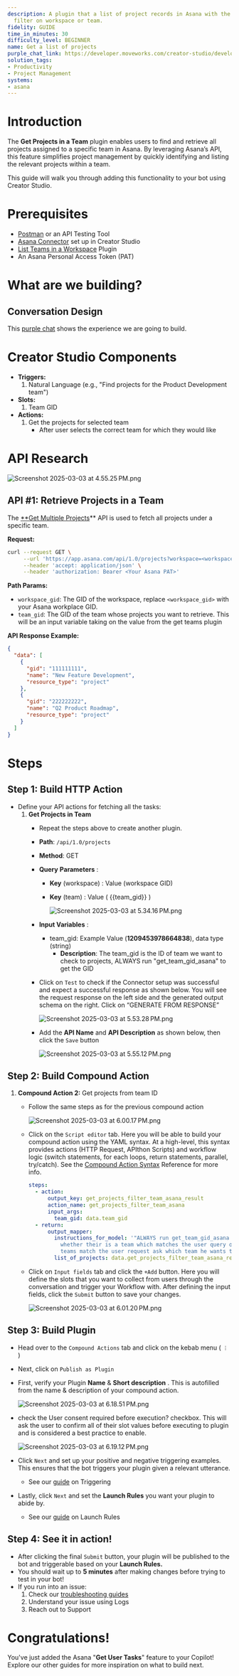 ```yaml
---
description: A plugin that a list of project records in Asana with the ability to
  filter on workspace or team.
fidelity: GUIDE
time_in_minutes: 30
difficulty_level: BEGINNER
name: Get a list of projects
purple_chat_link: https://developer.moveworks.com/creator-studio/developer-tools/purple-chat/?conversation=%7B%22startTimestamp%22%3A%2211%3A43+AM%22%2C%22messages%22%3A%5B%7B%22parts%22%3A%5B%7B%22richText%22%3A%22List+Asana+projects+for+the+Marketing+team.%22%7D%5D%2C%22role%22%3A%22user%22%7D%2C%7B%22parts%22%3A%5B%7B%22reasoningSteps%22%3A%5B%7B%22richText%22%3A%22%3Cp%3EChecks+for+available+teams+in+Asana.%3C%2Fp%3E%22%2C%22status%22%3A%22success%22%7D%5D%7D%2C%7B%22richText%22%3A%22%3Cp%3EMultiple+teams+with+names+similar+to+%27Marketing%27+were+found.+Which+team+do+you+want+to+list+projects+for%3F%3C%2Fp%3E%22%7D%2C%7B%22richText%22%3A%22%3Cb%3E%3Cp%3ETeam+1%3A+Global+Marketing+Team%3C%2Fp%3E%3C%2Fb%3E%22%7D%2C%7B%22richText%22%3A%22%3Cb%3E%3Cp%3ETeam+2%3A+Product+Marketing+Team%3C%2Fp%3E%3C%2Fb%3E%22%7D%2C%7B%22richText%22%3A%22%3Cb%3E%3Cp%3ETeam+3%3A+Brand+Marketing+Team%3C%2Fp%3E%3C%2Fb%3E%22%7D%5D%2C%22role%22%3A%22assistant%22%7D%2C%7B%22parts%22%3A%5B%7B%22richText%22%3A%22%3Cp%3EGlobal+Marketing+Team%3C%2Fp%3E%22%7D%5D%2C%22role%22%3A%22user%22%7D%2C%7B%22parts%22%3A%5B%7B%22reasoningSteps%22%3A%5B%7B%22richText%22%3A%22Filters+projects+in+the+%27Global+Marketing+Team%27+workspace+for+the+%27Marketing%27+team.%22%2C%22status%22%3A%22success%22%7D%5D%7D%2C%7B%22richText%22%3A%22%3Cp%3EListing+projects+in+%27Global+Marketing+Team%27+workspace+for+the+Marketing+team%3A%3C%2Fp%3E%22%7D%2C%7B%22richText%22%3A%22%3Cb%3E%3Cp%3EProject%3A+Social+Media+Campaign%3C%2Fp%3E%3C%2Fb%3E%3Cbr%3E%3Cp%3EStatus%3A+In+Progress%3C%2Fp%3E%22%7D%2C%7B%22richText%22%3A%22%3Cb%3E%3Cp%3EProject%3A+Email+Marketing+Automation%3C%2Fp%3E%3C%2Fb%3E%3Cbr%3E%3Cp%3EStatus%3A+Planning%3C%2Fp%3E%22%7D%2C%7B%22richText%22%3A%22%3Cb%3E%3Cp%3EProject%3A+Influencer+Partnership%3C%2Fp%3E%3C%2Fb%3E%3Cbr%3E%3Cp%3EStatus%3A+Launched%3C%2Fp%3E%22%7D%5D%2C%22role%22%3A%22assistant%22%7D%5D%7D
solution_tags:
- Productivity
- Project Management
systems:
- asana
---
```


# **Introduction**

The **Get Projects in a Team** plugin enables users to find and retrieve all projects assigned to a specific team in Asana. By leveraging Asana’s API, this feature simplifies project management by quickly identifying and listing the relevant projects within a team.

This guide will walk you through adding this functionality to your bot using Creator Studio.

# **Prerequisites**

- [Postman](https://www.postman.com/) or an API Testing Tool
- [Asana Connector](https://developer.moveworks.com/creator-studio/resources/connector?id=asana) set up in Creator Studio
- [List Teams in a Workspace](https://developer.moveworks.com/creator-studio/resources/plugin/?id=asana-view-teams) Plugin
- An Asana Personal Access Token (PAT)

# **What are we building?**

## **Conversation Design**

This [purple chat](https://developer.moveworks.com/creator-studio/developer-tools/purple-chat/?conversation=%7B%22startTimestamp%22%3A%2211%3A43+AM%22%2C%22messages%22%3A%5B%7B%22parts%22%3A%5B%7B%22richText%22%3A%22List+Asana+projects+for+the+Marketing+team.%22%7D%5D%2C%22role%22%3A%22user%22%7D%2C%7B%22parts%22%3A%5B%7B%22reasoningSteps%22%3A%5B%7B%22richText%22%3A%22%3Cp%3EChecks+for+available+teams+in+Asana.%3C%2Fp%3E%22%2C%22status%22%3A%22success%22%7D%5D%7D%2C%7B%22richText%22%3A%22%3Cp%3EMultiple+teams+with+names+similar+to+%27Marketing%27+were+found.+Which+team+do+you+want+to+list+projects+for%3F%3C%2Fp%3E%22%7D%2C%7B%22richText%22%3A%22%3Cb%3E%3Cp%3ETeam+1%3A+Global+Marketing+Team%3C%2Fp%3E%3C%2Fb%3E%22%7D%2C%7B%22richText%22%3A%22%3Cb%3E%3Cp%3ETeam+2%3A+Product+Marketing+Team%3C%2Fp%3E%3C%2Fb%3E%22%7D%2C%7B%22richText%22%3A%22%3Cb%3E%3Cp%3ETeam+3%3A+Brand+Marketing+Team%3C%2Fp%3E%3C%2Fb%3E%22%7D%5D%2C%22role%22%3A%22assistant%22%7D%2C%7B%22parts%22%3A%5B%7B%22richText%22%3A%22%3Cp%3EGlobal+Marketing+Team%3C%2Fp%3E%22%7D%5D%2C%22role%22%3A%22user%22%7D%2C%7B%22parts%22%3A%5B%7B%22reasoningSteps%22%3A%5B%7B%22richText%22%3A%22Filters+projects+in+the+%27Global+Marketing+Team%27+workspace+for+the+%27Marketing%27+team.%22%2C%22status%22%3A%22success%22%7D%5D%7D%2C%7B%22richText%22%3A%22%3Cp%3EListing+projects+in+%27Global+Marketing+Team%27+workspace+for+the+Marketing+team%3A%3C%2Fp%3E%22%7D%2C%7B%22richText%22%3A%22%3Cb%3E%3Cp%3EProject%3A+Social+Media+Campaign%3C%2Fp%3E%3C%2Fb%3E%3Cbr%3E%3Cp%3EStatus%3A+In+Progress%3C%2Fp%3E%22%7D%2C%7B%22richText%22%3A%22%3Cb%3E%3Cp%3EProject%3A+Email+Marketing+Automation%3C%2Fp%3E%3C%2Fb%3E%3Cbr%3E%3Cp%3EStatus%3A+Planning%3C%2Fp%3E%22%7D%2C%7B%22richText%22%3A%22%3Cb%3E%3Cp%3EProject%3A+Influencer+Partnership%3C%2Fp%3E%3C%2Fb%3E%3Cbr%3E%3Cp%3EStatus%3A+Launched%3C%2Fp%3E%22%7D%5D%2C%22role%22%3A%22assistant%22%7D%5D%7D) shows the experience we are going to build.

# **Creator Studio Components**

- **Triggers:**
    1. Natural Language (e.g., "Find projects for the Product Development team")
- **Slots:**
    1. Team GID
- **Actions:**
    1. Get the projects for selected team
        - After user selects the correct team for which they would like

# **API Research**

![Screenshot 2025-03-03 at 4.55.25 PM.png](Get%20a%20list%20of%20my%20projects%2015b588d8909f802e9d68e619f7af092e/Screenshot_2025-03-03_at_4.55.25_PM.png)

## **API #1: Retrieve Projects in a Team**

The [**Get Multiple Projects](https://developers.asana.com/reference/getprojects)** API is used to fetch all projects under a specific team.

**Request:**

```bash
curl --request GET \
     --url 'https://app.asana.com/api/1.0/projects?workspace=<workspace_gid>&team={{team_gid}}&opt_fields=completed' \
     --header 'accept: application/json' \
     --header 'authorization: Bearer <Your Asana PAT>'
```

**Path Params:**

- `workspace_gid`: The GID of the workspace, replace `<workspace_gid>` with your Asana workplace GID.
- `team_gid`: The GID of the team whose projects you want to retrieve. This will be an input variable taking on the value from the get teams plugin

**API Response Example:**

```json
{
  "data": [
    {
      "gid": "111111111",
      "name": "New Feature Development",
      "resource_type": "project"
    },
    {
      "gid": "222222222",
      "name": "Q2 Product Roadmap",
      "resource_type": "project"
    }
  ]
}

```

# **Steps**

## **Step 1: Build HTTP Action**

- Define your API actions for fetching all the tasks:
    1. **Get Projects in Team**
        - Repeat the steps above to create another plugin.
        - **Path**: `/api/1.0/projects`
        - **Method**: GET
        - **Query** **Parameters** :
            - **Key** (workspace) : Value (workspace GID)
            - **Key** (team) : Value ( {{team_gid}} )
                
                ![Screenshot 2025-03-03 at 5.34.16 PM.png](Get%20a%20list%20of%20my%20projects%2015b588d8909f802e9d68e619f7af092e/Screenshot_2025-03-03_at_5.34.16_PM.png)
                
        - **Input Variables** :
            - team_gid: Example Value (**1209453978664838**), data type (string)
                - **Description**: The team_gid is the ID of team we want to check to projects, ALWAYS run "get_team_gid_asana" to get the GID
        - Click on `Test` to check if the Connector setup was successful and expect a successful response as shown below. You will see the request response on the left side and the generated output schema on the right. Click on “GENERATE FROM RESPONSE”
            
            ![Screenshot 2025-03-03 at 5.53.28 PM.png](Get%20a%20list%20of%20my%20projects%2015b588d8909f802e9d68e619f7af092e/Screenshot_2025-03-03_at_5.53.28_PM.png)
            
        - Add the **API Name** and **API Description** as shown below, then click the `Save` button
            
            ![Screenshot 2025-03-03 at 5.55.12 PM.png](Get%20a%20list%20of%20my%20projects%2015b588d8909f802e9d68e619f7af092e/Screenshot_2025-03-03_at_5.55.12_PM.png)
            

## **Step 2:** Build Compound Action

1. **Compound Action 2:** Get projects from team ID
    - Follow the same steps as for the previous compound action
        
        ![Screenshot 2025-03-03 at 6.00.17 PM.png](Get%20a%20list%20of%20my%20projects%2015b588d8909f802e9d68e619f7af092e/Screenshot_2025-03-03_at_6.00.17_PM.png)
        
    - Click on the `Script editor` tab. Here you will be able to build your compound action using the YAML syntax. At a high-level, this syntax provides actions (HTTP Request, APIthon Scripts) and workflow logic (switch statements, for each loops, return statements, parallel, try/catch). See the [Compound Action Syntax](https://developer.moveworks.com/creator-studio/reference/compound_actions_syntax/) Reference for more info.
        
        ```yaml
        steps:
          - action:
              output_key: get_projects_filter_team_asana_result
              action_name: get_projects_filter_team_asana
              input_args:
                team_gid: data.team_gid
          - return:
              output_mapper:
                instructions_for_model: '"ALWAYS run get_team_gid_asana and prompt the user
                  whether their is a team which matches the user query or if multiple
                  teams match the user request ask which team he wants to filter on"'
                list_of_projects: data.get_projects_filter_team_asana_result
        
        ```
        
    - Click on `Input fields` tab and click the `+Add` button. Here you will define the slots that you want to collect from users through the conversation and trigger your Workflow with. After defining the input fields, click the `Submit` button to save your changes.
        
        ![Screenshot 2025-03-03 at 6.01.20 PM.png](Get%20a%20list%20of%20my%20projects%2015b588d8909f802e9d68e619f7af092e/Screenshot_2025-03-03_at_6.01.20_PM.png)
        
    

## Step 3: Build Plugin

- Head over to the `Compound Actions` tab and click on the kebab menu ( `︙` )
- Next, click on `Publish as Plugin`
- First, verify your Plugin **Name** & **Short description** . This is autofilled from the name & description of your compound action.
    
    ![Screenshot 2025-03-03 at 6.18.51 PM.png](Get%20a%20list%20of%20my%20projects%2015b588d8909f802e9d68e619f7af092e/Screenshot_2025-03-03_at_6.18.51_PM.png)
    
- check the User consent required before execution? checkbox. This will ask the user to confirm all of their slot values before executing to plugin and is considered a best practice to enable.
    
    ![Screenshot 2025-03-03 at 6.19.12 PM.png](Get%20a%20list%20of%20my%20projects%2015b588d8909f802e9d68e619f7af092e/Screenshot_2025-03-03_at_6.19.12_PM.png)
    
- Click `Next` and set up your positive and negative triggering examples. This ensures that the bot triggers your plugin given a relevant utterance.
    - See our [guide](https://developer.moveworks.com/creator-studio/conversation-design/triggers/natural-language-triggers/#how-to-write-good-triggering-examples) on Triggering
- Lastly, click `Next` and set the **Launch Rules** you want your plugin to abide by.
    - See our [guide](https://developer.moveworks.com/creator-studio/administration/launch-options/) on Launch Rules

## **Step 4: See it in action!**

- After clicking the final `Submit` button, your plugin will be published to the bot and triggerable based on your **Launch Rules.**
- You should wait up to **5 minutes** after making changes before trying to test in your bot!
- If you run into an issue:
    1. Check our [troubleshooting guides](https://developer.moveworks.com/creator-studio/troubleshooting/support/)
    2. Understand your issue using Logs
    3. Reach out to Support

# **Congratulations!**

You've just added the Asana "**Get User Tasks**" feature to your Copilot! Explore our other guides for more inspiration on what to build next.